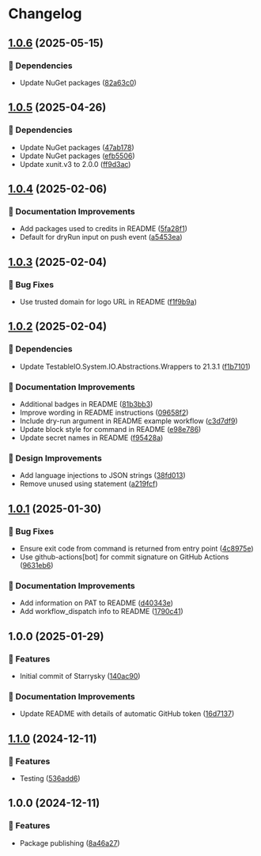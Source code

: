 # Changelog

## [1.0.6](https://github.com/alexmg/Starrysky/compare/v1.0.5...v1.0.6) (2025-05-15)


### 🌲 Dependencies

* Update NuGet packages ([82a63c0](https://github.com/alexmg/Starrysky/commit/82a63c076edff467aa05adde081f94814f835313))

## [1.0.5](https://github.com/alexmg/Starrysky/compare/v1.0.4...v1.0.5) (2025-04-26)


### 🌲 Dependencies

* Update NuGet packages ([47ab178](https://github.com/alexmg/Starrysky/commit/47ab178d366321409083fdfca068a03068d27637))
* Update NuGet packages ([efb5506](https://github.com/alexmg/Starrysky/commit/efb550615c427ffa683f26076c6594afba2966f8))
* Update xunit.v3 to 2.0.0 ([ff9d3ac](https://github.com/alexmg/Starrysky/commit/ff9d3ac4dd19d217b81f81bd7b99f39f667f9303))

## [1.0.4](https://github.com/alexmg/Starrysky/compare/v1.0.3...v1.0.4) (2025-02-06)


### 📖 Documentation Improvements

* Add packages used to credits in README ([5fa28f1](https://github.com/alexmg/Starrysky/commit/5fa28f1abb0f73cdbecef63158fbff572a7dcfb8))
* Default for dryRun input on push event ([a5453ea](https://github.com/alexmg/Starrysky/commit/a5453ead65b7704d4797fd833db4866c9ab1dfbd))

## [1.0.3](https://github.com/alexmg/Starrysky/compare/v1.0.2...v1.0.3) (2025-02-04)


### 🐛 Bug Fixes

* Use trusted domain for logo URL in README ([f1f9b9a](https://github.com/alexmg/Starrysky/commit/f1f9b9a184e731a313863a5a6c9b5a2d8dff0d95))

## [1.0.2](https://github.com/alexmg/Starrysky/compare/v1.0.1...v1.0.2) (2025-02-04)


### 🌲 Dependencies

* Update TestableIO.System.IO.Abstractions.Wrappers to 21.3.1 ([f1b7101](https://github.com/alexmg/Starrysky/commit/f1b71018b3526434f0bec29598b2514abde3aced))


### 📖 Documentation Improvements

* Additional badges in README ([81b3bb3](https://github.com/alexmg/Starrysky/commit/81b3bb32a6fcc29bc0f129d6d5e9c91872ca9aab))
* Improve wording in README instructions ([09658f2](https://github.com/alexmg/Starrysky/commit/09658f21b6e76b0bd188aa0d977e972a8b92d7e9))
* Include dry-run argument in README example workflow ([c3d7df9](https://github.com/alexmg/Starrysky/commit/c3d7df9afc350139b549cdc64658c1b2adebd561))
* Update block style for command in README ([e98e786](https://github.com/alexmg/Starrysky/commit/e98e786ed63036e869cd713b5aa4da285930118d))
* Update secret names in README ([f95428a](https://github.com/alexmg/Starrysky/commit/f95428ac585e8c80fd5ddd5e6497def2b64b8030))


### 🎨 Design Improvements

* Add language injections to JSON strings ([38fd013](https://github.com/alexmg/Starrysky/commit/38fd01311186a04350cd03b8f1d14b14d660c3fb))
* Remove unused using statement ([a219fcf](https://github.com/alexmg/Starrysky/commit/a219fcfb4514fedde7c3996ddf955f581b153935))

## [1.0.1](https://github.com/alexmg/Starrysky/compare/v1.0.0...v1.0.1) (2025-01-30)


### 🐛 Bug Fixes

* Ensure exit code from command is returned from entry point ([4c8975e](https://github.com/alexmg/Starrysky/commit/4c8975e58e2d0ece5dcb91fa8a0b8941e5bdc41b))
* Use github-actions[bot] for commit signature on GitHub Actions ([9631eb6](https://github.com/alexmg/Starrysky/commit/9631eb615851f9e353bca0d3b050520b91e57fc8))


### 📖 Documentation Improvements

* Add information on PAT to README ([d40343e](https://github.com/alexmg/Starrysky/commit/d40343e45598e79210a831d4beee327c0638206a))
* Add workflow_dispatch info to README ([1790c41](https://github.com/alexmg/Starrysky/commit/1790c415431c0ae9365cfddec735b3893d3c0cde))

## 1.0.0 (2025-01-29)


### 🚀 Features

* Initial commit of Starrysky ([140ac90](https://github.com/alexmg/Starrysky/commit/140ac90c0ecb1dd3c91698430a61308e60c98db4))


### 📖 Documentation Improvements

* Update README with details of automatic GitHub token ([16d7137](https://github.com/alexmg/Starrysky/commit/16d71373215537a6c83d98ca85ce58445b15efbd))

## [1.1.0](https://github.com/alexmg/Starrysky/compare/v1.0.0...v1.1.0) (2024-12-11)


### 🚀 Features

* Testing ([536add6](https://github.com/alexmg/Starrysky/commit/536add653e71ae38bb9c9d4b1c72f024d82cfa6a))

## 1.0.0 (2024-12-11)


### 🚀 Features

* Package publishing ([8a46a27](https://github.com/alexmg/Starrysky/commit/8a46a274464b9e6310ad2fdcad0564e8d50401a4))
